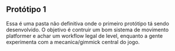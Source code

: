 ## Protótipo 1
Essa é uma pasta não definitiva onde o primeiro protótipo tá
sendo desenvolvido. O objetivo é contruir um bom sistema de
movimento platformer e achar um workflow legal de level,
enquanto a gente experimenta com a mecanica/gimmick central
do jogo.
